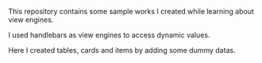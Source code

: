 This repository contains some sample works I created while learning about view engines. 

I used handlebars as view engines to access dynamic values. 

Here I created tables, cards and items by adding some dummy datas.
